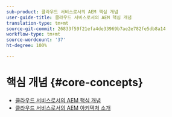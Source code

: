 ```yaml
---
sub-product: 클라우드 서비스로서의 AEM 핵심 개념
user-guide-title: 클라우드 서비스로서의 AEM 핵심 개념
translation-type: tm+mt
source-git-commit: 26833f59f21efa4de33969b7ae2e782fe5db8a14
workflow-type: tm+mt
source-wordcount: '37'
ht-degree: 100%

---
```



# 핵심 개념 {#core-concepts}

+ [클라우드 서비스로서의 AEM 핵심 개념](/help/core-concepts/home.md)
+ [클라우드 서비스로서의 AEM 아키텍처 소개](architecture.md)